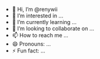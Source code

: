 - 👋 Hi, I’m @renywii
- 👀 I’m interested in ...
- 🌱 I’m currently learning ...
- 💞️ I’m looking to collaborate on ...
- 📫 How to reach me ...
- 😄 Pronouns: ...
- ⚡ Fun fact: ...

<!---
renywii/renywii is a ✨ special ✨ repository because its `README.md` (this file) appears on your GitHub profile.
You can click the Preview link to take a look at your changes.
--->
